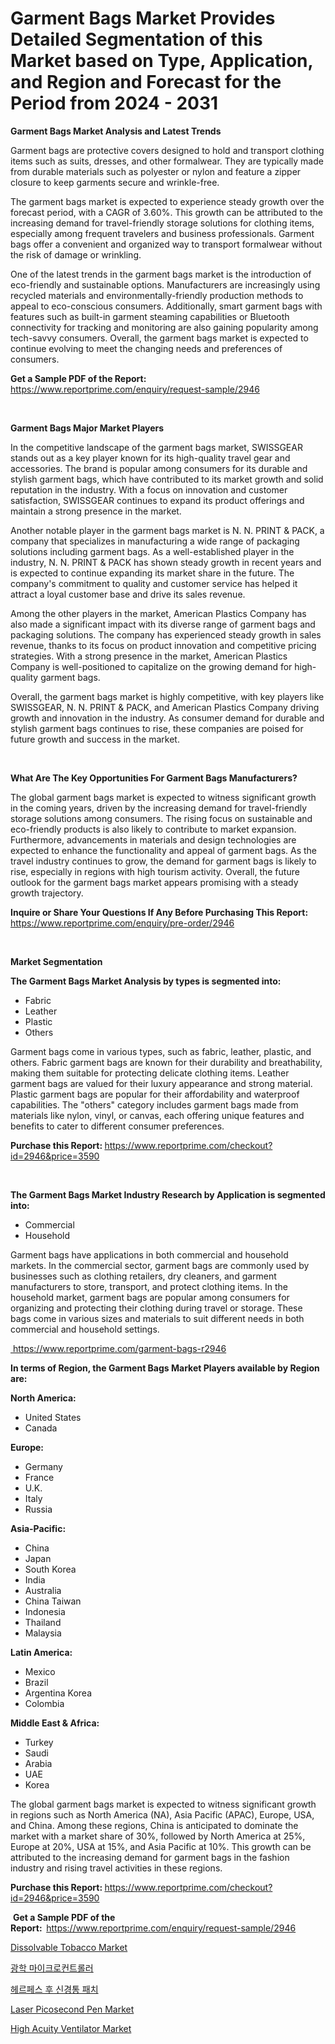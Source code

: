 <p><h1>Garment Bags Market Provides Detailed Segmentation of this Market based on Type, Application, and Region and Forecast for the Period from 2024 - 2031</h1></p><p><strong>Garment Bags Market Analysis and Latest Trends</strong></p>
<p><p>Garment bags are protective covers designed to hold and transport clothing items such as suits, dresses, and other formalwear. They are typically made from durable materials such as polyester or nylon and feature a zipper closure to keep garments secure and wrinkle-free.</p><p>The garment bags market is expected to experience steady growth over the forecast period, with a CAGR of 3.60%. This growth can be attributed to the increasing demand for travel-friendly storage solutions for clothing items, especially among frequent travelers and business professionals. Garment bags offer a convenient and organized way to transport formalwear without the risk of damage or wrinkling.</p><p>One of the latest trends in the garment bags market is the introduction of eco-friendly and sustainable options. Manufacturers are increasingly using recycled materials and environmentally-friendly production methods to appeal to eco-conscious consumers. Additionally, smart garment bags with features such as built-in garment steaming capabilities or Bluetooth connectivity for tracking and monitoring are also gaining popularity among tech-savvy consumers. Overall, the garment bags market is expected to continue evolving to meet the changing needs and preferences of consumers.</p></p>
<p><strong>Get a Sample PDF of the Report:&nbsp;</strong> <a href="https://www.reportprime.com/enquiry/request-sample/2946">https://www.reportprime.com/enquiry/request-sample/2946</a></p>
<p>&nbsp;</p>
<p><strong>Garment Bags Major Market Players</strong></p>
<p><p>In the competitive landscape of the garment bags market, SWISSGEAR stands out as a key player known for its high-quality travel gear and accessories. The brand is popular among consumers for its durable and stylish garment bags, which have contributed to its market growth and solid reputation in the industry. With a focus on innovation and customer satisfaction, SWISSGEAR continues to expand its product offerings and maintain a strong presence in the market.</p><p>Another notable player in the garment bags market is N. N. PRINT & PACK, a company that specializes in manufacturing a wide range of packaging solutions including garment bags. As a well-established player in the industry, N. N. PRINT & PACK has shown steady growth in recent years and is expected to continue expanding its market share in the future. The company's commitment to quality and customer service has helped it attract a loyal customer base and drive its sales revenue.</p><p>Among the other players in the market, American Plastics Company has also made a significant impact with its diverse range of garment bags and packaging solutions. The company has experienced steady growth in sales revenue, thanks to its focus on product innovation and competitive pricing strategies. With a strong presence in the market, American Plastics Company is well-positioned to capitalize on the growing demand for high-quality garment bags.</p><p>Overall, the garment bags market is highly competitive, with key players like SWISSGEAR, N. N. PRINT & PACK, and American Plastics Company driving growth and innovation in the industry. As consumer demand for durable and stylish garment bags continues to rise, these companies are poised for future growth and success in the market.</p></p>
<p>&nbsp;</p>
<p><strong>What Are The Key Opportunities For Garment Bags Manufacturers?</strong></p>
<p><p>The global garment bags market is expected to witness significant growth in the coming years, driven by the increasing demand for travel-friendly storage solutions among consumers. The rising focus on sustainable and eco-friendly products is also likely to contribute to market expansion. Furthermore, advancements in materials and design technologies are expected to enhance the functionality and appeal of garment bags. As the travel industry continues to grow, the demand for garment bags is likely to rise, especially in regions with high tourism activity. Overall, the future outlook for the garment bags market appears promising with a steady growth trajectory.</p></p>
<p><strong>Inquire or Share Your Questions If Any Before Purchasing This Report:</strong> <a href="https://www.reportprime.com/enquiry/pre-order/2946">https://www.reportprime.com/enquiry/pre-order/2946</a></p>
<p>&nbsp;</p>
<p><strong>Market Segmentation</strong></p>
<p><strong>The Garment Bags Market Analysis by types is segmented into:</strong></p>
<p><ul><li>Fabric</li><li>Leather</li><li>Plastic</li><li>Others</li></ul></p>
<p><p>Garment bags come in various types, such as fabric, leather, plastic, and others. Fabric garment bags are known for their durability and breathability, making them suitable for protecting delicate clothing items. Leather garment bags are valued for their luxury appearance and strong material. Plastic garment bags are popular for their affordability and waterproof capabilities. The "others" category includes garment bags made from materials like nylon, vinyl, or canvas, each offering unique features and benefits to cater to different consumer preferences.</p></p>
<p><strong>Purchase this Report:&nbsp;</strong><a href="https://www.reportprime.com/checkout?id=2946&price=3590">https://www.reportprime.com/checkout?id=2946&price=3590</a></p>
<p>&nbsp;</p>
<p><strong>The Garment Bags Market Industry Research by Application is segmented into:</strong></p>
<p><ul><li>Commercial</li><li>Household</li></ul></p>
<p><p>Garment bags have applications in both commercial and household markets. In the commercial sector, garment bags are commonly used by businesses such as clothing retailers, dry cleaners, and garment manufacturers to store, transport, and protect clothing items. In the household market, garment bags are popular among consumers for organizing and protecting their clothing during travel or storage. These bags come in various sizes and materials to suit different needs in both commercial and household settings.</p></p>
<p><a href="https://www.reportprime.com/garment-bags-r2946">&nbsp;https://www.reportprime.com/garment-bags-r2946</a></p>
<p><strong>In terms of Region, the Garment Bags Market Players available by Region are:</strong></p>
<p>
    <p> <strong> North America: </strong>
        <ul>
            <li>United States</li>
            <li>Canada</li>
        </ul>
        </p> 
    <p> <strong> Europe: </strong>
        <ul>
            <li>Germany</li>
            <li>France</li>
            <li>U.K.</li>
            <li>Italy</li>
            <li>Russia</li>
        </ul>
        </p> 
    <p> <strong> Asia-Pacific: </strong>
        <ul>
            <li>China</li>
            <li>Japan</li>
            <li>South Korea</li>
            <li>India</li>
            <li>Australia</li>
            <li>China Taiwan</li>
            <li>Indonesia</li>
            <li>Thailand</li>
            <li>Malaysia</li>
        </ul>
        </p> 
    <p> <strong> Latin America: </strong>
        <ul>
            <li>Mexico</li>
            <li>Brazil</li>
            <li>Argentina Korea</li>
            <li>Colombia</li>
        </ul>
        </p> 
    <p> <strong> Middle East & Africa: </strong>
        <ul>
            <li>Turkey</li>
            <li>Saudi</li>
            <li>Arabia</li>
            <li>UAE</li>
            <li>Korea</li>
        </ul>
    </p>
    </p>
<p><p>The global garment bags market is expected to witness significant growth in regions such as North America (NA), Asia Pacific (APAC), Europe, USA, and China. Among these regions, China is anticipated to dominate the market with a market share of 30%, followed by North America at 25%, Europe at 20%, USA at 15%, and Asia Pacific at 10%. This growth can be attributed to the increasing demand for garment bags in the fashion industry and rising travel activities in these regions.</p></p>
<p><strong>Purchase this Report: </strong><a href="https://www.reportprime.com/checkout?id=2946&price=3590">https://www.reportprime.com/checkout?id=2946&price=3590</a></p>
<p>&nbsp;<strong>Get a Sample PDF of the Report:&nbsp;&nbsp;</strong><a href="https://www.reportprime.com/enquiry/request-sample/2946">https://www.reportprime.com/enquiry/request-sample/2946</a></p>
<p><strong></strong></p>
<p><p><a href="https://github.com/topanyudistiraadinugraha/Market-Research-Report-List-1/blob/main/dissolvable-tobacco-market.md">Dissolvable Tobacco Market</a></p><p><a href="https://github.com/gambitz1998/Market-Research-Report-List-2/blob/main/9251614101917.md">광학 마이크로컨트롤러</a></p><p><a href="https://github.com/AidenReinger/Market-Research-Report-List-2/blob/main/6218510101916.md">헤르페스 후 신경통 패치</a></p><p><a href="https://medium.com/@claire.robertson78798456/laser-picosecond-pen-market-industry-trends-and-forecast-for-period-from-2024-to-2031-af9f82caaf66">Laser Picosecond Pen Market</a></p><p><a href="https://medium.com/@keith.brown8975/insights-into-high-acuity-ventilator-market-share-and-competitive-landscape-for-period-from-2024-to-053a17feb251">High Acuity Ventilator Market</a></p></p>
